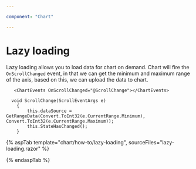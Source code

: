 ```yaml
---

component: "Chart"

---
```


# Lazy loading

Lazy loading allows you to load data for chart on demand. Chart will fire the `OnScrollChanged` event, in that we can get the minimum and maximum range of the axis, based on this, we can upload the data to chart.

```razor
   <ChartEvents OnScrollChanged="@ScrollChange"></ChartEvents>

  void ScrollChange(ScrollEventArgs e)
    {
        this.dataSource = GetRangeData(Convert.ToInt32(e.CurrentRange.Minimum), Convert.ToInt32(e.CurrentRange.Maximum));
        this.StateHasChanged();
    }

```

{% aspTab template="chart/how-to/lazy-loading", sourceFiles="lazy-loading.razor" %}

{% endaspTab %}